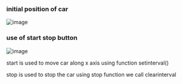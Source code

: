 ### initial position of car
![image](https://user-images.githubusercontent.com/68627259/123224582-9232b100-d4ef-11eb-9177-d448b257c154.png)
### use of start stop button

![image](https://user-images.githubusercontent.com/68627259/123226048-eab67e00-d4f0-11eb-9bca-dcaac99e171f.png)


start is used to move car along x axis 
using function setinterval()


stop is used to stop the car using stop function we call clearinterval




